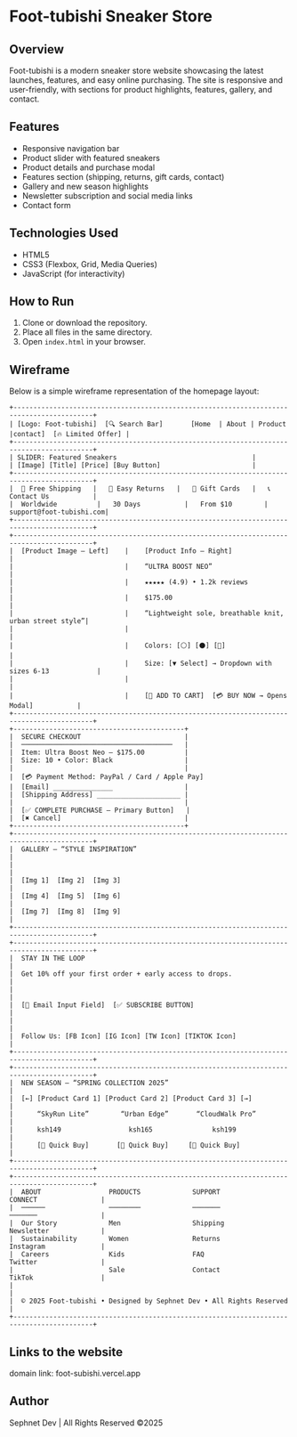 # Foot-tubishi Sneaker Store

## Overview
Foot-tubishi is a modern sneaker store website showcasing the latest launches, features, and easy online purchasing. The site is responsive and user-friendly, with sections for product highlights, features, gallery, and contact.

## Features
- Responsive navigation bar
- Product slider with featured sneakers
- Product details and purchase modal
- Features section (shipping, returns, gift cards, contact)
- Gallery and new season highlights
- Newsletter subscription and social media links
- Contact form

## Technologies Used
- HTML5
- CSS3 (Flexbox, Grid, Media Queries)
- JavaScript (for interactivity)

## How to Run
1. Clone or download the repository.
2. Place all files in the same directory.
3. Open `index.html` in your browser.

## Wireframe

Below is a simple wireframe representation of the homepage layout:

```
+------------------------------------------------------------------------------------------+
| [Logo: Foot-tubishi]  [🔍 Search Bar]       [Home  | About | Product |contact]  [🔥 Limited Offer] |
+------------------------------------------------------------------------------------------+
| SLIDER: Featured Sneakers                                  |
| [Image] [Title] [Price] [Buy Button]                       |
+------------------------------------------------------------------------------------------+
|  🚚 Free Shipping   |   🔄 Easy Returns   |   🎁 Gift Cards   |   📞 Contact Us           |
|  Worldwide          |   30 Days           |   From $10        |   support@foot-tubishi.com|
+------------------------------------------------------------------------------------------+
+------------------------------------------------------------------------------------------+
|  [Product Image — Left]    |    [Product Info — Right]                                 |
|                            |    “ULTRA BOOST NEO”                                      |
|                            |    ★★★★★ (4.9) • 1.2k reviews                             |
|                            |    $175.00                                                |
|                            |    “Lightweight sole, breathable knit, urban street style”|
|                            |                                                           |
|                            |    Colors: [⚪] [⚫] [🔴]                                   |
|                            |    Size: [▼ Select] → Dropdown with sizes 6-13            |
|                            |                                                           |
|                            |    [🛒 ADD TO CART]  [💳 BUY NOW → Opens Modal]           |
+------------------------------------------------------------------------------------------+
+-------------------------------------------+
|  SECURE CHECKOUT                          |
|  ──────────────────────────────────────   |
|  Item: Ultra Boost Neo — $175.00          |
|  Size: 10 • Color: Black                  |
|                                           |
|  [💳 Payment Method: PayPal / Card / Apple Pay] 
|  [Email] _______________                  |
|  [Shipping Address] _____________________ |
|                                           |
|  [✅ COMPLETE PURCHASE — Primary Button]   |
|  [✖ Cancel]                               |
+-------------------------------------------+
+------------------------------------------------------------------------------------------+
|  GALLERY — “STYLE INSPIRATION”                                                           |
|                                                                                          |
|  [Img 1]  [Img 2]  [Img 3]                                                               |
|  [Img 4]  [Img 5]  [Img 6]                                                               |
|  [Img 7]  [Img 8]  [Img 9]                                                               |
+------------------------------------------------------------------------------------------+
+------------------------------------------------------------------------------------------+
|  STAY IN THE LOOP                                                                        |
|  Get 10% off your first order + early access to drops.                                   |
|                                                                                          |
|  [📧 Email Input Field]  [✅ SUBSCRIBE BUTTON]                                            |
|                                                                                          |
|  Follow Us: [FB Icon] [IG Icon] [TW Icon] [TIKTOK Icon]                                   |
+------------------------------------------------------------------------------------------+
+------------------------------------------------------------------------------------------+
|  NEW SEASON — “SPRING COLLECTION 2025”                                                   |
|  [←] [Product Card 1] [Product Card 2] [Product Card 3] [→]                               |
|      “SkyRun Lite”        “Urban Edge”       “CloudWalk Pro”                            |
|      ksh149                 ksh165               ksh199                                       |
|      [🛒 Quick Buy]       [🛒 Quick Buy]     [🛒 Quick Buy]                              |
+------------------------------------------------------------------------------------------+
+------------------------------------------------------------------------------------------+
|  ABOUT                 PRODUCTS             SUPPORT               CONNECT                |
|  ──────                ────────             ───────               ───────                |
|  Our Story             Men                  Shipping              Newsletter             |
|  Sustainability        Women                Returns               Instagram              |
|  Careers               Kids                 FAQ                   Twitter                |
|                        Sale                 Contact               TikTok                 |
|                                                                                          |
|  © 2025 Foot-tubishi • Designed by Sephnet Dev • All Rights Reserved                     |
+------------------------------------------------------------------------------------------+
```

## Links to the website
domain link: foot-subishi.vercel.app


## Author
Sephnet Dev | All Rights Reserved ©2025

